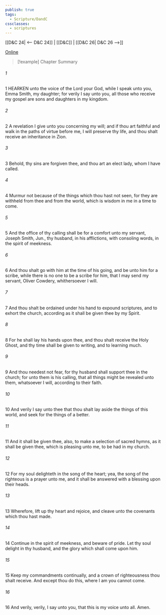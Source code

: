 ```yaml
---
publish: true
tags:
  - Scripture/DandC
cssclasses:
  - scriptures
---
```

[[D&C 24| <-- D&C 24]] | [[D&C]] | [[D&C 26| D&C 26 -->]]

[Online](https://churchofjesuschrist.org/study/scriptures/dc-testament/dc/25?lang=eng)

>[!example] Chapter Summary
>
###### 1
1 HEARKEN unto the voice of the Lord your God, while I speak unto you, Emma Smith, my daughter; for verily I say unto you, all those who receive my gospel are sons and daughters in my kingdom.
###### 2
2 A revelation I give unto you concerning my will; and if thou art faithful and walk in the paths of virtue before me, I will preserve thy life, and thou shalt receive an inheritance in Zion.
###### 3
3 Behold, thy sins are forgiven thee, and thou art an elect lady, whom I have called.
###### 4
4 Murmur not because of the things which thou hast not seen, for they are withheld from thee and from the world, which is wisdom in me in a time to come.
###### 5
5 And the office of thy calling shall be for a comfort unto my servant, Joseph Smith, Jun., thy husband, in his afflictions, with consoling words, in the spirit of meekness.
###### 6
6 And thou shalt go with him at the time of his going, and be unto him for a scribe, while there is no one to be a scribe for him, that I may send my servant, Oliver Cowdery, whithersoever I will.
###### 7
7 And thou shalt be ordained under his hand to expound scriptures, and to exhort the church, according as it shall be given thee by my Spirit.
###### 8
8 For he shall lay his hands upon thee, and thou shalt receive the Holy Ghost, and thy time shall be given to writing, and to learning much.
###### 9
9 And thou needest not fear, for thy husband shall support thee in the church; for unto them is his calling, that all things might be revealed unto them, whatsoever I will, according to their faith.
###### 10
10 And verily I say unto thee that thou shalt lay aside the things of this world, and seek for the things of a better.
###### 11
11 And it shall be given thee, also, to make a selection of sacred hymns, as it shall be given thee, which is pleasing unto me, to be had in my church.
###### 12
12 For my soul delighteth in the song of the heart; yea, the song of the righteous is a prayer unto me, and it shall be answered with a blessing upon their heads.
###### 13
13 Wherefore, lift up thy heart and rejoice, and cleave unto the covenants which thou hast made.
###### 14
14 Continue in the spirit of meekness, and beware of pride. Let thy soul delight in thy husband, and the glory which shall come upon him.
###### 15
15 Keep my commandments continually, and a crown of righteousness thou shalt receive. And except thou do this, where I am you cannot come.
###### 16
16 And verily, verily, I say unto you, that this is my voice unto all. Amen.




